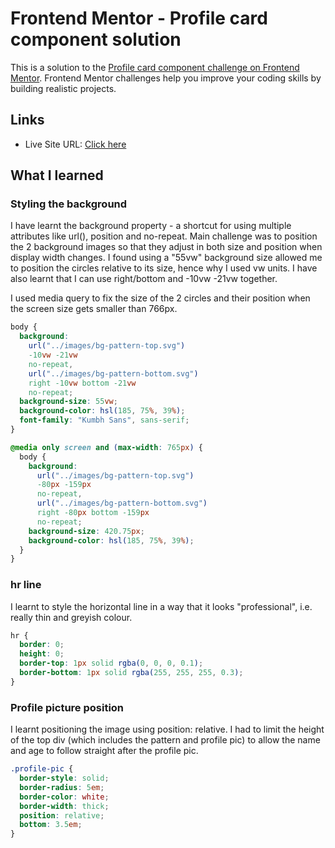 # Frontend Mentor - Profile card component solution

This is a solution to the [Profile card component challenge on Frontend Mentor](https://www.frontendmentor.io/challenges/profile-card-component-cfArpWshJ). Frontend Mentor challenges help you improve your coding skills by building realistic projects.

## Links

- Live Site URL: [Click here](https://daurbiss.github.io/profile-card-component)

## What I learned

### Styling the background

I have learnt the background property - a shortcut for using multiple attributes like url(), position and no-repeat.
Main challenge was to position the 2 background images so that they adjust in both size and position when display width changes. I found using a "55vw" background size allowed me to position the circles relative to its size, hence why I used vw units.
I have also learnt that I can use right/bottom and -10vw -21vw together.

I used media query to fix the size of the 2 circles and their position when the screen size gets smaller than 766px.

```css
body {
  background:
    url("../images/bg-pattern-top.svg")
    -10vw -21vw
    no-repeat,
    url("../images/bg-pattern-bottom.svg")
    right -10vw bottom -21vw
    no-repeat;
  background-size: 55vw;
  background-color: hsl(185, 75%, 39%);
  font-family: "Kumbh Sans", sans-serif;
}

@media only screen and (max-width: 765px) {
  body {
    background:
      url("../images/bg-pattern-top.svg")
      -80px -159px
      no-repeat,
      url("../images/bg-pattern-bottom.svg")
      right -80px bottom -159px
      no-repeat;
    background-size: 420.75px;
    background-color: hsl(185, 75%, 39%);
  }
}
```

### hr line

I learnt to style the horizontal line in a way that it looks "professional", i.e. really thin and greyish colour.

```css
hr {
  border: 0;
  height: 0;
  border-top: 1px solid rgba(0, 0, 0, 0.1);
  border-bottom: 1px solid rgba(255, 255, 255, 0.3);
}
```

### Profile picture position

I learnt positioning the image using position: relative. I had to limit the height of the top div (which includes the pattern and profile pic) to allow the name and age to follow straight after the profile pic. 

```css
.profile-pic {
  border-style: solid;
  border-radius: 5em;
  border-color: white;
  border-width: thick;
  position: relative;
  bottom: 3.5em;
}
```
